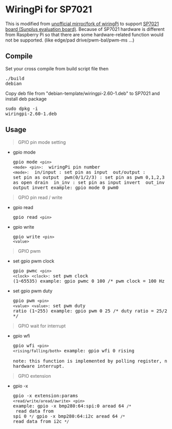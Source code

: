 WiringPi for SP7021
=================================

This is modified from [unofficial mirror/fork of wiringPi](https://github.com/WiringPi/WiringPi) to support [SP7021 board (Sunplus evaluation board)](https://sunplus.atlassian.net/wiki/spaces/doc/pages/737444005/SP7021+Quick+Start). Because of SP7021 hardware is different from Raspberry Pi so that there are some hardware-related function would not  be supported. (like edge/pad drive/pwm-bal/pwm-ms ...)

Compile
-------
Set your cross compile from build script file then <pre>./build debian</pre> Copy deb file from "debian-template/wiringpi-2.60-1.deb" to SP7021 and install deb package <pre>sudo dpkg -i wiringpi-2.60-1.deb</pre>

Usage
-------
> GPIO pin mode setting
* gpio mode <pre>gpio mode `<pin>` `<mode>`
`<pin>:`
&emsp;wiringPi pin number
`<mode>:`
&emsp;in/input     : set pin as input
&emsp;out/output   : set pin as output
&emsp;pwm(0/1/2/3) : set pin as pwm 0,1,2,3 
&emsp;od           : set pin as open drain 
&emsp;in_inv       : set pin as input invert
&emsp;out_inv      : set pin as output invert
example: gpio mode 0 pwm0
</pre>

> GPIO pin read / write  
* gpio read <pre>gpio read `<pin>`</pre>
* gpio write <pre>gpio write `<pin>` `<value>`</pre>

> GPIO pwm
* set gpio pwm clock <pre>gpio pwmc `<pin>` `<clock>`
`<clock>:` set pwm clock (1~65535)
example: 
gpio pwmc 0 100 /* pwm clock = 100 Hz */
</pre>

* set gpio pwm duty <pre>gpio pwm `<pin>` `<value>`
`<value>:` set pwm duty ratio (1~255)
example: 
gpio pwm 0 25 /* duty ratio = 25/255 = 9.8% */
</pre>

> GPIO wait for interrupt  
* gpio wfi <pre>gpio wfi `<pin>` `<rising/falling/both>`
example: gpio wfi 0 rising
<br/>note: this function is implemented by polling register, not hardware interrupt.
</pre>

> GPIO extension
* gpio -x <pre>gpio -x extension:params `<read/write/aread/awrite>` `<pin>` 
example: 
gpio -x bmp280:64:spi:0 aread 64 `/*` read data from spi 0 `*/`
gpio -x bmp280:64:i2c aread 64 `/*` read data from i2c `*/`
</pre>
